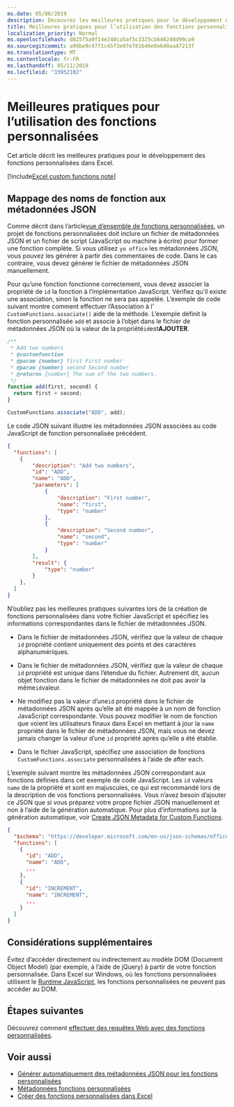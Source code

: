 ```yaml
---
ms.date: 05/08/2019
description: Découvrez les meilleures pratiques pour le développement des fonctions personnalisées dans Excel.
title: Meilleures pratiques pour l’utilisation des fonctions personnalisées
localization_priority: Normal
ms.openlocfilehash: d825f5a9f14e240ca5af3c3325cb646248d99ca9
ms.sourcegitcommit: a99be9c4771c45f3e07e781646e0e649aa47213f
ms.translationtype: MT
ms.contentlocale: fr-FR
ms.lasthandoff: 05/11/2019
ms.locfileid: "33952102"
---
```

# <a name="custom-functions-best-practices"></a>Meilleures pratiques pour l’utilisation des fonctions personnalisées

Cet article décrit les meilleures pratiques pour le développement des fonctions personnalisées dans Excel.

[!include[Excel custom functions note](../includes/excel-custom-functions-note.md)]

## <a name="associating-function-names-with-json-metadata"></a>Mappage des noms de fonction aux métadonnées JSON

Comme décrit dans l’article[vue d’ensemble de fonctions personnalisées](custom-functions-overview.md), un projet de fonctions personnalisées doit inclure un fichier de métadonnées JSON et un fichier de script (JavaScript ou machine à écrire) pour former une fonction complète. Si vous utilisez `yo office` les métadonnées JSON, vous pouvez les générer à partir des commentaires de code. Dans le cas contraire, vous devez générer le fichier de métadonnées JSON manuellement.

Pour qu’une fonction fonctionne correctement, vous devez associer la propriété de `id` la fonction à l’implémentation JavaScript. Vérifiez qu’il existe une association, sinon la fonction ne sera pas appelée. L’exemple de code suivant montre comment effectuer l’Association à l' `CustomFunctions.associate()` aide de la méthode. L’exemple définit la fonction personnalisée `add` et associe à l’objet dans le fichier de métadonnées JSON où la valeur de la propriété`id`est**AJOUTER**.

```js
/**
 * Add two numbers
 * @customfunction
 * @param {number} first First number
 * @param {number} second Second number
 * @returns {number} The sum of the two numbers.
 */
function add(first, second) {
  return first + second;
}

CustomFunctions.associate("ADD", add);
```

Le code JSON suivant illustre les métadonnées JSON associées au code JavaScript de fonction personnalisée précédent.

```json
{
  "functions": [
    {
        "description": "Add two numbers",
        "id": "ADD",
        "name": "ADD",
        "parameters": [
            {
                "description": "First number",
                "name": "first",
                "type": "number"
            },
            {
                "description": "Second number",
                "name": "second",
                "type": "number"
            }
        ],
        "result": {
            "type": "number"
        }
    },
  ]
}
```


N’oubliez pas les meilleures pratiques suivantes lors de la création de fonctions personnalisées dans votre fichier JavaScript et spécifiez les informations correspondantes dans le fichier de métadonnées JSON.

* Dans le fichier de métadonnées JSON, vérifiez que la valeur de chaque `id` propriété contient uniquement des points et des caractères alphanumériques.

* Dans le fichier de métadonnées JSON, vérifiez que la valeur de chaque `id` propriété est unique dans l’étendue du fichier. Autrement dit, aucun objet fonction dans le fichier de métadonnées ne doit pas avoir la même`id`valeur.

* Ne modifiez pas la valeur d’une`id` propriété dans le fichier de métadonnées JSON après qu’elle ait été mappée à un nom de fonction JavaScript correspondante. Vous pouvez modifier le nom de fonction que voient les utilisateurs finaux dans Excel en mettant à jour la `name` propriété dans le fichier de métadonnées JSON, mais vous ne devez jamais changer la valeur d’une `id` propriété après qu’elle a été établie.

* Dans le fichier JavaScript, spécifiez une association de fonctions `CustomFunctions.associate` personnalisées à l’aide de after each.

L’exemple suivant montre les métadonnées JSON correspondant aux fonctions définies dans cet exemple de code JavaScript. Les `id` valeurs `name` de la propriété et sont en majuscules, ce qui est recommandé lors de la description de vos fonctions personnalisées. Vous n’avez besoin d’ajouter ce JSON que si vous préparez votre propre fichier JSON manuellement et non à l’aide de la génération automatique. Pour plus d’informations sur la génération automatique, voir [Create JSON Metadata for Custom Functions](custom-functions-json-autogeneration.md).

```json
{
  "$schema": "https://developer.microsoft.com/en-us/json-schemas/office-js/custom-functions.schema.json",
  "functions": [
    {
      "id": "ADD",
      "name": "ADD",
      ...
    },
    {
      "id": "INCREMENT",
      "name": "INCREMENT",
      ...
    }
  ]
}
```

## <a name="additional-considerations"></a>Considérations supplémentaires

Évitez d’accéder directement ou indirectement au modèle DOM (Document Object Model) (par exemple, à l’aide de jQuery) à partir de votre fonction personnalisée. Dans Excel sur Windows, où les fonctions personnalisées utilisent le [Runtime JavaScript](custom-functions-runtime.md), les fonctions personnalisées ne peuvent pas accéder au DOM.

## <a name="next-steps"></a>Étapes suivantes
Découvrez comment [effectuer des requêtes Web avec des fonctions personnalisées](custom-functions-web-reqs.md).

## <a name="see-also"></a>Voir aussi

* [Générer automatiquement des métadonnées JSON pour les fonctions personnalisées](custom-functions-json-autogeneration.md)
* [Métadonnées fonctions personnalisées](custom-functions-json.md)
* [Créer des fonctions personnalisées dans Excel](custom-functions-overview.md)
